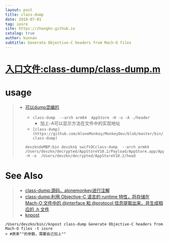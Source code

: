 ```yaml
---
layout: post
title: class-dump
date: 2018-07-01
tag: iosre
site: https://zhangkn.github.io
catalog: true
author: kunnan
subtitle: Generate Objective-C headers from Mach-O files
---
```




# [ 入口文件:class-dump/**class-dump.m**](https://github.com/kunnan/class-dump/blob/master/class-dump.m)





# usage



> 
>
> - [可以dump混编的](https://github.com/AloneMonkey/MonkeyDev/tree/master/bin)
>
>   * `class-dump  --arch arm64  AppStore -H -o -A ./header`
>     * 加上-A可以显示方法在文件中的实现地址
>   * `[class-dump](https://github.com/AloneMonkey/MonkeyDev/blob/master/bin/class-dump)` 
>
>   ```
>   devzkndeMBP:bin devzkn$ swiftOCclass-dump  --arch arm64 /Users/devzkn/decrypted/AppStoreV10.2/Payload/AppStore.app/AppStore -H -o  /Users/devzkn/decrypted/AppStoreV10.2/head
>   ```

 



# See Also 

>* [class-dump:源码，alonemonkey进行注解](https://github.com/kunnan/class-dump)
>* [class-dump:利用 Objective-C 语言的 runtime 特性，将存储在 Mach-O 文件中的 @interface 和 @protocol 信息提取出来，并生成相应的 .h 文件](https://github.com/zhangkn/MonkeyDev/blob/master/bin/class-dump)
>* [knpost](https://github.com/zhangkn/KNBin/blob/master/knpost) 
>
```
/Users/devzkn/bin//knpost class-dump Generate Objective-C headers from Mach-O files -t iosre
> #原来""的参数，需要自己加上""
```


